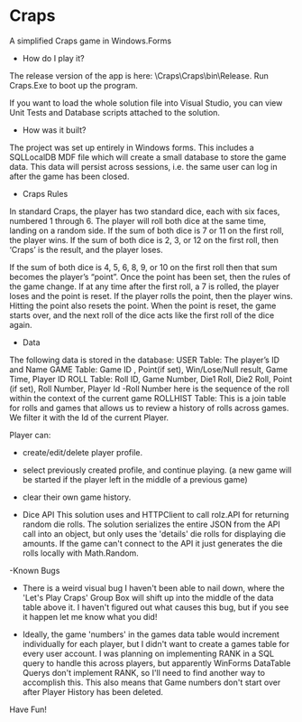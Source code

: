 # Craps
A simplified Craps game in Windows.Forms

- How do I play it?

The release version of the app is here: \Craps\Craps\bin\Release.
Run Craps.Exe to boot up the program.

If you want to load the whole solution file into Visual Studio, you can view Unit Tests and Database scripts attached to the solution.

- How was it built?

The project was set up entirely in Windows forms. This includes a SQLLocalDB MDF file which will create a small database to store the game data. This data will persist across sessions, i.e. the same user can log in after the game has been closed.

- Craps Rules

In standard Craps, the player has two standard dice, each with six faces, numbered 1 through 6. The player will roll both dice at the same time, landing on a random side. If the sum of both dice is 7 or 11 on the first roll, the player wins. If the sum of both dice is 2, 3, or 12 on the first roll, then ‘Craps’ is the result, and the player loses.

If the sum of both dice is 4, 5, 6, 8, 9, or 10 on the first roll 
then that sum becomes the player’s “point”. Once the point has been set, then the rules of the game change. If at any time after the first roll, a 7 is rolled, the player loses and the point is reset. If the player rolls the point, then the player wins. Hitting the point also resets
the point. When the point is reset, the game starts over, and the next roll of the dice acts like the first roll of the dice again.

- Data

The following data is stored in the database:
USER Table: The player’s ID and Name
GAME Table: Game ID , Point(if set), Win/Lose/Null result, Game Time, Player ID
ROLL Table: Roll ID, Game Number, Die1 Roll, Die2 Roll, Point (if set), Roll Number, Player Id 
-Roll Number here is the sequence of the roll within the context of the current game
ROLLHIST Table: This is a join table for rolls and games that allows us to review a history of rolls across games. We filter it with the Id of the current Player.

Player can:
- create/edit/delete player profile.
- select previously created profile, and continue playing. (a new game will be started if the player left in the middle of a previous game)
- clear their own game history.

- Dice API
This solution uses and HTTPClient to call rolz.API for returning random die rolls. The solution serializes the entire JSON from the API call into an object, but only uses the 'details' die rolls for displaying die amounts.
If the game can't connect to the API it just generates the die rolls locally with Math.Random.

-Known Bugs

- There is a weird visual bug I haven't been able to nail down, where the 'Let's Play Craps' Group Box will shift up into the middle of the data table above it. I haven't figured out what causes this bug, but if you see it happen let me know what you did!

- Ideally, the game 'numbers' in the games data table would increment individually for each player, but I didn't want to create a games table for every user account. I was planning on implementing RANK in a SQL query to handle this across players, but apparently WinForms DataTable Querys don't implement RANK, so I'll need to find another way to accomplish this. This also means that Game numbers don't start over after Player History has been deleted.

Have Fun!
